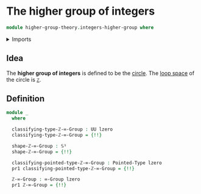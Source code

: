 # The higher group of integers

```agda
module higher-group-theory.integers-higher-group where
```

<details><summary>Imports</summary>

```agda
open import foundation.dependent-pair-types
open import foundation.universe-levels

open import higher-group-theory.higher-groups

open import structured-types.pointed-types

open import synthetic-homotopy-theory.circle
```

</details>

## Idea

The **higher group of integers** is defined to be the
[circle](synthetic-homotopy-theory.circle.md). The
[loop space](synthetic-homotopy-theory.loop-spaces.md) of the circle is
[`ℤ`](elementary-number-theory.integers.md).

## Definition

```agda
module _
  where

  classifying-type-ℤ-∞-Group : UU lzero
  classifying-type-ℤ-∞-Group = {!!}

  shape-ℤ-∞-Group : 𝕊¹
  shape-ℤ-∞-Group = {!!}

  classifying-pointed-type-ℤ-∞-Group : Pointed-Type lzero
  pr1 classifying-pointed-type-ℤ-∞-Group = {!!}

  ℤ-∞-Group : ∞-Group lzero
  pr1 ℤ-∞-Group = {!!}
```
